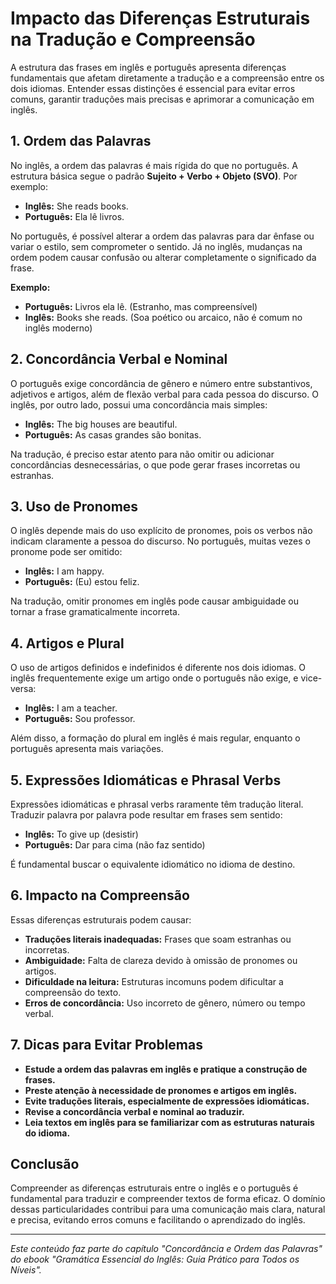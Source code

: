 
# Impacto das Diferenças Estruturais na Tradução e Compreensão

A estrutura das frases em inglês e português apresenta diferenças fundamentais que afetam diretamente a tradução e a compreensão entre os dois idiomas. Entender essas distinções é essencial para evitar erros comuns, garantir traduções mais precisas e aprimorar a comunicação em inglês.

## 1. Ordem das Palavras

No inglês, a ordem das palavras é mais rígida do que no português. A estrutura básica segue o padrão **Sujeito + Verbo + Objeto (SVO)**. Por exemplo:

- **Inglês:** She reads books.
- **Português:** Ela lê livros.

No português, é possível alterar a ordem das palavras para dar ênfase ou variar o estilo, sem comprometer o sentido. Já no inglês, mudanças na ordem podem causar confusão ou alterar completamente o significado da frase.

**Exemplo:**
- **Português:** Livros ela lê. (Estranho, mas compreensível)
- **Inglês:** Books she reads. (Soa poético ou arcaico, não é comum no inglês moderno)

## 2. Concordância Verbal e Nominal

O português exige concordância de gênero e número entre substantivos, adjetivos e artigos, além de flexão verbal para cada pessoa do discurso. O inglês, por outro lado, possui uma concordância mais simples:

- **Inglês:** The big houses are beautiful.
- **Português:** As casas grandes são bonitas.

Na tradução, é preciso estar atento para não omitir ou adicionar concordâncias desnecessárias, o que pode gerar frases incorretas ou estranhas.

## 3. Uso de Pronomes

O inglês depende mais do uso explícito de pronomes, pois os verbos não indicam claramente a pessoa do discurso. No português, muitas vezes o pronome pode ser omitido:

- **Inglês:** I am happy.
- **Português:** (Eu) estou feliz.

Na tradução, omitir pronomes em inglês pode causar ambiguidade ou tornar a frase gramaticalmente incorreta.

## 4. Artigos e Plural

O uso de artigos definidos e indefinidos é diferente nos dois idiomas. O inglês frequentemente exige um artigo onde o português não exige, e vice-versa:

- **Inglês:** I am a teacher.
- **Português:** Sou professor.

Além disso, a formação do plural em inglês é mais regular, enquanto o português apresenta mais variações.

## 5. Expressões Idiomáticas e Phrasal Verbs

Expressões idiomáticas e phrasal verbs raramente têm tradução literal. Traduzir palavra por palavra pode resultar em frases sem sentido:

- **Inglês:** To give up (desistir)
- **Português:** Dar para cima (não faz sentido)

É fundamental buscar o equivalente idiomático no idioma de destino.

## 6. Impacto na Compreensão

Essas diferenças estruturais podem causar:

- **Traduções literais inadequadas:** Frases que soam estranhas ou incorretas.
- **Ambiguidade:** Falta de clareza devido à omissão de pronomes ou artigos.
- **Dificuldade na leitura:** Estruturas incomuns podem dificultar a compreensão do texto.
- **Erros de concordância:** Uso incorreto de gênero, número ou tempo verbal.

## 7. Dicas para Evitar Problemas

- **Estude a ordem das palavras em inglês e pratique a construção de frases.**
- **Preste atenção à necessidade de pronomes e artigos em inglês.**
- **Evite traduções literais, especialmente de expressões idiomáticas.**
- **Revise a concordância verbal e nominal ao traduzir.**
- **Leia textos em inglês para se familiarizar com as estruturas naturais do idioma.**

## Conclusão

Compreender as diferenças estruturais entre o inglês e o português é fundamental para traduzir e compreender textos de forma eficaz. O domínio dessas particularidades contribui para uma comunicação mais clara, natural e precisa, evitando erros comuns e facilitando o aprendizado do inglês.

---
*Este conteúdo faz parte do capítulo "Concordância e Ordem das Palavras" do ebook "Gramática Essencial do Inglês: Guia Prático para Todos os Níveis".*
```
